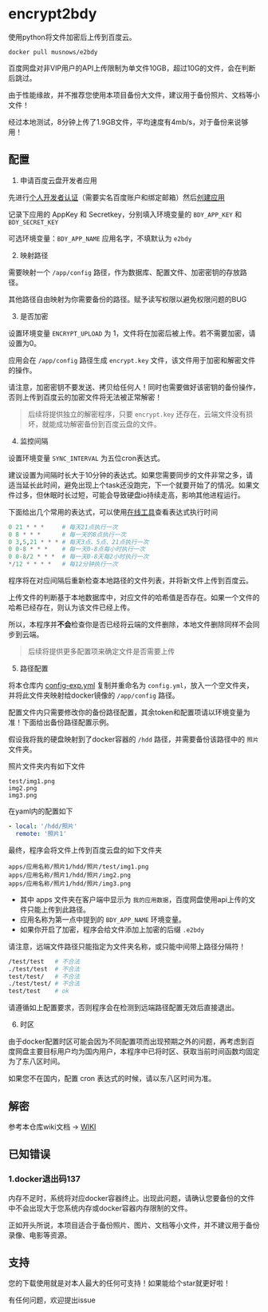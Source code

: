 # encrypt2bdy

使用python将文件加密后上传到百度云。

```
docker pull musnows/e2bdy
```

百度网盘对非VIP用户的API上传限制为单文件10GB，超过10G的文件，会在判断后跳过。

由于性能缘故，并不推荐您使用本项目备份大文件，建议用于备份照片、文档等小文件！

经过本地测试，8分钟上传了1.9GB文件，平均速度有4mb/s，对于备份来说够用！

## 配置

1. 申请百度云盘开发者应用

先进行[个人开发者认证](https://pan.baidu.com/union/doc/ml0g2vtvb)（需要实名百度账户和绑定邮箱）然后[创建应用](https://pan.baidu.com/union/doc/fl0hhnulu)

记录下应用的 AppKey 和 Secretkey，分别填入环境变量的 `BDY_APP_KEY` 和 `BDY_SECRET_KEY`

可选环境变量：`BDY_APP_NAME` 应用名字，不填默认为 `e2bdy`

2. 映射路径

需要映射一个 `/app/config` 路径，作为数据库、配置文件、加密密钥的存放路径。

其他路径自由映射为你需要备份的路径。赋予读写权限以避免权限问题的BUG

3. 是否加密

设置环境变量 `ENCRYPT_UPLOAD` 为 1，文件将在加密后被上传。若不需要加密，请设置为0。

应用会在 `/app/config` 路径生成 `encrypt.key` 文件，该文件用于加密和解密文件的操作。

请注意，加密密钥不要发送、拷贝给任何人！同时也需要做好该密钥的备份操作，否则上传到百度云的加密文件将无法被正常解密！

> 后续将提供独立的解密程序，只要 `encrypt.key` 还存在，云端文件没有损坏，就能成功解密备份到百度云盘的文件。

4. 监控间隔

设置环境变量 `SYNC_INTERVAL` 为五位cron表达式。

建议设置为间隔时长大于10分钟的表达式。如果您需要同步的文件非常之多，请适当延长此时间，避免出现上个task还没跑完，下一个就要开始了的情况。如果文件过多，但休眠时长过短，可能会导致硬盘io持续走高，影响其他进程运行。

下面给出几个常用的表达式，可以使用[在线工具](https://tool.lu/crontab/)查看表达式执行时间 

```python
0 21 * * *     # 每天21点执行一次
0 8 * * *      # 每一天的8点执行一次
0 3,5,21 * * * # 每天3点、5点、21点执行一次
0 0-8 * * *    # 每一天0-8点每小时执行一次
0 0-8/2 * * *  # 每一天0-8天每2小时执行一次
*/12 * * * *   # 每12分钟执行一次
```

程序将在对应间隔后重新检查本地路径的文件列表，并将新文件上传到百度云。

上传文件的判断基于本地数据库中，对应文件的哈希值是否存在。如果一个文件的哈希已经存在，则认为该文件已经上传。

所以，本程序并**不会**检查你是否已经将云端的文件删除，本地文件删除同样不会同步到云端。

> 后续将提供更多配置项来确定文件是否需要上传

5. 路径配置

将本仓库内 [config-exp.yml](./config/config-exp.yml) 复制并重命名为 `config.yml`，放入一个空文件夹，并将此文件夹映射给docker镜像的 `/app/config` 路径。

配置文件内只需要修改你的备份路径配置，其余token和配置项请以环境变量为准！下面给出备份路径配置示例。

假设我将我的硬盘映射到了docker容器的 `/hdd` 路径，并需要备份该路径中的 `照片` 文件夹。

照片文件夹内有如下文件

```
test/img1.png
img2.png
img3.png
```

在yaml内的配置如下

```yaml
- local: '/hdd/照片'
  remote: '照片1'
```

最终，程序会将文件上传到百度云盘的如下文件夹

```
apps/应用名称/照片1/hdd/照片/test/img1.png
apps/应用名称/照片1/hdd/照片/img2.png
apps/应用名称/照片1/hdd/照片/img3.png
```

* 其中 apps 文件夹在客户端中显示为 `我的应用数据`，百度网盘使用api上传的文件只能上传到此路径。
* 应用名称为第一点中提到的 `BDY_APP_NAME` 环境变量。
* 如果你开启了加密，程序会给文件添加上加密的后缀 `.e2bdy`

请注意，远端文件路径只能指定为文件夹名称，或只能中间带上路径分隔符！

```bash
/test/test   # 不合法
./test/test  # 不合法
test/test/   # 不合法
./test/test/ # 不合法
test/test    # ok
```

请遵循如上配置要求，否则程序会在检测到远端路径配置无效后直接退出。

6. 时区

由于docker配置时区可能会因为不同配置项而出现预期之外的问题，再考虑到百度网盘主要目标用户均为国内用户，本程序中已将时区、获取当前时间函数均固定为了东八区时间。

如果您不在国内，配置 cron 表达式的时候，请以东八区时间为准。

## 解密

参考本仓库wiki文档 -> [WIKI](./wiki)

## 已知错误

### 1.docker退出码137

内存不足时，系统将对应docker容器终止。出现此问题，请确认您要备份的文件中不会出现大于您系统内存或docker容器内存限制的文件。

正如开头所说，本项目适合于备份照片、图片、文档等小文件，并不建议用于备份录像、电影等资源。

## 支持

您的下载使用就是对本人最大的任何可支持！如果能给个star就更好啦！

有任何问题，欢迎提出issue
